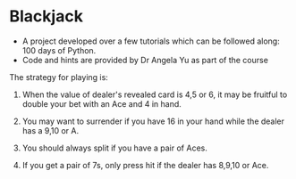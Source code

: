 # Blackjack

* A project developed over a few tutorials which can be followed along: 100 days of Python.
* Code and hints are provided by Dr Angela Yu as part of the course

The strategy for playing is:

1. When the value of dealer's revealed card is 4,5 or 6, it may be fruitful to double your bet with an Ace and 4 in hand.

2. You may want to surrender if you have 16 in your hand while the dealer has a 9,10 or A.

3. You should always split if you have a pair of Aces.

4. If you get a pair of 7s, only press hit if the dealer has 8,9,10 or Ace.
